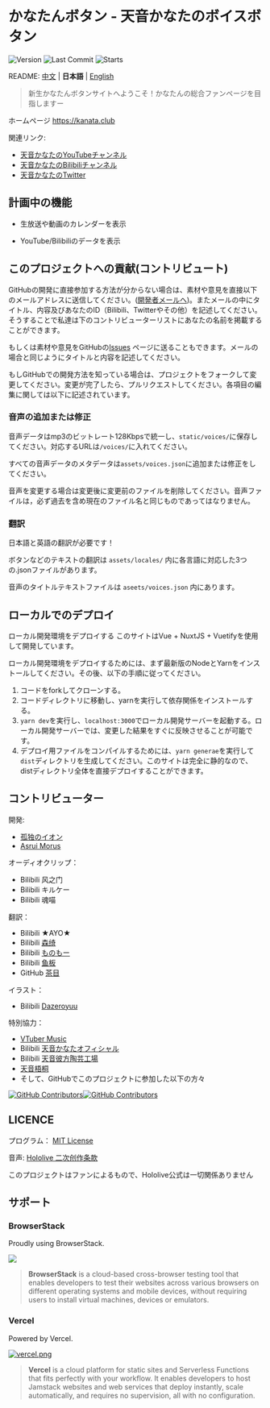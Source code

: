 # かなたんボタン - 天音かなたのボイスボタン

![Version](https://img.shields.io/github/package-json/v/oruyanke/kanata-button?style=flat-square)
![Last Commit](https://img.shields.io/github/last-commit/oruyanke/kanata-button?style=flat-square)
![Starts](https://img.shields.io/github/stars/oruyanke/kanata-button?style=flat-square)

README: [中文](https://github.com/oruyanke/kanata-button/blob/master/README.md) | **日本語** | [English](https://github.com/oruyanke/kanata-button/blob/master/README.EN.md)

> 新生かなたんボタンサイトへようこそ！かなたんの総合ファンページを目指しますー

ホームページ https://kanata.club

関連リンク:

* [天音かなたのYouTubeチャンネル](https://www.youtube.com/channel/UCZlDXzGoo7d44bwdNObFacg)
* [天音かなたのBilibiliチャンネル](https://space.bilibili.com/491474048)
* [天音かなたのTwitter](https://twitter.com/amanekanatach)

## 計画中の機能

- 生放送や動画のカレンダーを表示
<!-- - フブキのスタンプ/ミーム -->
- YouTube/Bilibiliのデータを表示

## このプロジェクトへの貢献(コントリビュート)

GitHubの開発に直接参加する方法が分からない場合は、素材や意見を直接以下のメールアドレスに送信してください。([開発者メールへ](mailto:13626941473@qq.com))。またメールの中にタイトル、内容及びあなたのID（Bilibili、Twitterやその他）を記述してください。そうすることで私達は下のコントリビューターリストにあなたの名前を掲載することができます。

もしくは素材や意見をGitHubの[Issues](https://github.com/copperion/kanata-button/issues) ページに送ることもできます。メールの場合と同じようにタイトルと内容を記述してください。

もしGitHubでの開発方法を知っている場合は、プロジェクトをフォークして変更してください。変更が完了したら、プルリクエストしてください。各項目の編集に関しては以下に記述されています。

### 音声の追加または修正

音声データはmp3のビットレート128Kbpsで統一し、`static/voices/`に保存してください。対応するURLは`/voices/`に入れてください。

すべての音声データのメタデータは`assets/voices.json`に追加または修正をしてください。

音声を変更する場合は変更後に変更前のファイルを削除してください。音声ファイルは，必ず過去を含め現在のファイル名と同じものであってはなりません。

### 翻訳

日本語と英語の翻訳が必要です！

ボタンなどのテキストの翻訳は `assets/locales/` 内に各言語に対応した3つの.jsonファイルがあります。

音声のタイトルテキストファイルは `aseets/voices.json` 内にあります。

## ローカルでのデプロイ

ローカル開発環境をデプロイする
このサイトはVue + NuxtJS + Vuetifyを使用して開発しています。

ローカル開発環境をデプロイするためには、まず最新版のNodeとYarnをインストールしてください。その後、以下の手順に従ってください。

 1. コードをforkしてクローンする。
 2. コードディレクトリに移動し、yarnを実行して依存関係をインストールする。
 3. `yarn dev`を実行し、`localhost:3000`でローカル開発サーバーを起動する。ローカル開発サーバーでは、変更した結果をすぐに反映させることが可能です。
 4. デプロイ用ファイルをコンパイルするためには、`yarn generae`を実行して`dist`ディレクトリを生成してください。このサイトは完全に静的なので、distディレクトリ全体を直接デプロイすることができます。

## コントリビューター

開発:

- [孤独のイオン](https://github.com/lonelyion)
- [Asrui Morus](https://github.com/Morxi)

オーディオクリップ：

- Bilibili 风之门
- Bilibili キルケー
- Bilibili 魂喵

翻訳：

- Bilibili ★AYO★
- Bilibili [森绮](https://space.bilibili.com/6140610)
- Bilibili [ものもー](https://space.bilibili.com/2921731)
- Bilibili [鱼板](https://space.bilibili.com/39261924)
- GitHub [茶目](https://github.com/Cyame)

イラスト：

- Bilibili [Dazeroyuu](https://space.bilibili.com/463153)

特別協力：

- [VTuber Music](https://vtbmusic.com)
- Bilibili [天音かなたオフィシャル](https://space.bilibili.com/491474048)
- Bilibili [天音彼方陶芸工場](https://space.bilibili.com/54139629)
- [天音梧桐](https://space.bilibili.com/31565151)
- そして、GitHubでこのプロジェクトに参加した以下の方々

[![GitHub Contributors](https://contributors-img.web.app/image?repo=oruyanke/fubuki-button)](https://github.com/oruyanke/fubuki-button/graphs/contributors)[![GitHub Contributors](https://contributors-img.web.app/image?repo=oruyanke/kanata-button)](https://github.com/oruyanke/kanata-button/graphs/contributors)

## LICENCE

プログラム： [MIT License](https://github.com/oruyanke/kanata-button/blob/master/LICENSE)

音声: [Hololive 二次创作条款](https://www.hololive.tv/terms)

このプロジェクトはファンによるもので、Hololive公式は一切関係ありません

## サポート

### BrowserStack

Proudly using BrowserStack.

[![](https://i.loli.net/2017/09/27/59cbc16b0f8b4.png)](https://www.browserstack.com/)

> **BrowserStack** is a cloud-based cross-browser testing tool that enables developers to test their websites across various browsers on different operating systems and mobile devices, without requiring users to install virtual machines, devices or emulators.

### Vercel

Powered by Vercel.

[![vercel.png](https://i.loli.net/2020/07/18/rPah8FVmqBXL6dj.png)](www.vercel.com)

> **​Vercel** is a cloud platform for static sites and Serverless Functions that fits perfectly with your workflow. It enables developers to host Jamstack websites and web services that deploy instantly, scale automatically, and requires no supervision, all with no configuration.
